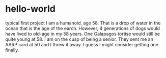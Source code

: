 # hello-world
typical first project
I am a humanoid, age 58. That is a drop of water in the ocean that is the age of the earch. However, 4 generations of dogs would have lived to old-age in my 58 years.  One Galapagos tortise would still be quite young at 58.  I am on the cusp of being a senior.  They sent me an AARP card at 50 and I threw it away. I guess I might consider getting one finally.  
